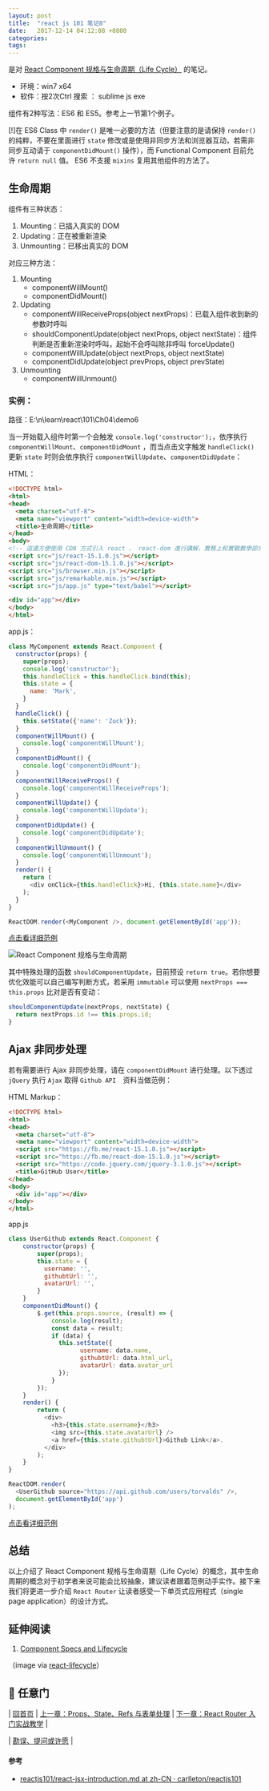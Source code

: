 ```yaml
---
layout: post
title:  "react js 101 笔记8"
date:   2017-12-14 04:12:08 +0800
categories:  
tags: 
---
```


是对 [React Component 规格与生命周期（Life Cycle）](https://github.com/carlleton/reactjs101/blob/zh-CN/Ch04/react-component-life-cycle.md) 的笔记。

* 环境：win7 x64
* 软件：按2次Ctrl 搜索 ： sublime js exe

组件有2种写法：ES6 和 ES5。参考上一节第1个例子。  
   
[!]在 ES6 Class 中 `render()` 是唯一必要的方法（但要注意的是请保持 `render()` 的纯粹，不要在里面进行 `state` 修改或是使用非同步方法和浏览器互动，若需非同步互动请于 `componentDidMount()` 操作），而 Functional Component 目前允许 `return null` 值。 
ES6 不支援 `mixins` 复用其他组件的方法了。

## 生命周期
组件有三种状态：

1. Mounting：已插入真实的 DOM
2. Updating：正在被重新渲染
3. Unmounting：已移出真实的 DOM

对应三种方法：

1. Mounting
	- componentWillMount()
	- componentDidMount()
2. Updating
	- componentWillReceiveProps(object nextProps)：已载入组件收到新的参数时呼叫
	- shouldComponentUpdate(object nextProps, object nextState)：组件判断是否重新渲染时呼叫，起始不会呼叫除非呼叫 forceUpdate()
	- componentWillUpdate(object nextProps, object nextState)
	- componentDidUpdate(object prevProps, object prevState)
3. Unmounting
	- componentWillUnmount()

### 实例： ###
路径：E:\n\learn\react\101\Ch04\demo6

当一开始载入组件时第一个会触发 `console.log('constructor');`，依序执行 `componentWillMount`、`componentDidMount` ，而当点击文字触发 `handleClick()` 更新 `state` 时则会依序执行 `componentWillUpdate`、`componentDidUpdate`：  

HTML：
```html
<!DOCTYPE html>
<html>
<head>
  <meta charset="utf-8">
  <meta name="viewport" content="width=device-width">
  <title>生命周期</title>
</head>
<body>
<!-- 這邊方便使用 CDN 方式引入 react 、 react-dom 進行講解，實務上和實戰教學部分我們會使用 webpack -->
<script src="js/react-15.1.0.js"></script>
<script src="js/react-dom-15.1.0.js"></script>
<script src="js/browser.min.js"></script>
<script src="js/remarkable.min.js"></script>
<script src="js/app.js" type="text/babel"></script>

<div id="app"></div>
</body>
</html>
```

app.js：

```javascript
class MyComponent extends React.Component {
  constructor(props) {
    super(props);
    console.log('constructor');
    this.handleClick = this.handleClick.bind(this);
    this.state = {
      name: 'Mark',
    }
  }
  handleClick() {
    this.setState({'name': 'Zuck'});
  }
  componentWillMount() {
    console.log('componentWillMount');
  }
  componentDidMount() {
    console.log('componentDidMount');
  }
  componentWillReceiveProps() {
    console.log('componentWillReceiveProps');
  }
  componentWillUpdate() {
    console.log('componentWillUpdate');
  }
  componentDidUpdate() {
    console.log('componentDidUpdate');
  }
  componentWillUnmount() {
    console.log('componentWillUnmount');
  }
  render() {
    return (
      <div onClick={this.handleClick}>Hi, {this.state.name}</div>
    );
  }
}

ReactDOM.render(<MyComponent />, document.getElementById('app'));
```

<a class="jsbin-embed" href="http://jsbin.com/yokebo/embed?html,js,console,output">点击看详细范例</a><script src="http://static.jsbin.com/js/embed.min.js?3.39.12"></script>

![React Component 规格与生命周期](./images/react-lifecycle.png)

其中特殊处理的函数 `shouldComponentUpdate`，目前预设 `return true`。若你想要优化效能可以自己编写判断方式，若采用 `immutable` 可以使用 `nextProps === this.props` 比对是否有变动：

```javascript
shouldComponentUpdate(nextProps, nextState) {
  return nextProps.id !== this.props.id;
}
```

## Ajax 非同步处理
若有需要进行 Ajax 非同步处理，请在 `componentDidMount` 进行处理。以下透过 `jQuery` 执行 `Ajax` 取得 `Github API`　资料当做范例：

HTML Markup：

```html
<!DOCTYPE html>
<html>
<head>
  <meta charset="utf-8">
  <meta name="viewport" content="width=device-width">
  <script src="https://fb.me/react-15.1.0.js"></script>
  <script src="https://fb.me/react-dom-15.1.0.js"></script>
  <script src="https://code.jquery.com/jquery-3.1.0.js"></script>
  <title>GitHub User</title>
</head>
<body>
  <div id="app"></div>
</body>
</html>
```

app.js

```javascript
class UserGithub extends React.Component {
    constructor(props) {
        super(props);
        this.state = {
          username: '',
          githubtUrl: '',
          avatarUrl: '',
        }
    }
    componentDidMount() {
        $.get(this.props.source, (result) => {
            console.log(result);
            const data = result;
            if (data) {
              this.setState({
                    username: data.name,
                    githubtUrl: data.html_url,
                    avatarUrl: data.avatar_url
              });
            }
        });
    }
    render() {
        return (
          <div>
            <h3>{this.state.username}</h3>
            <img src={this.state.avatarUrl} />
            <a href={this.state.githubtUrl}>Github Link</a>.
          </div>
        );
    }
}

ReactDOM.render(
  <UserGithub source="https://api.github.com/users/torvalds" />,
  document.getElementById('app')
);
```

<a class="jsbin-embed" href="http://jsbin.com/kupusa/embed?html,js,output">点击看详细范例</a><script src="http://static.jsbin.com/js/embed.min.js?3.39.12"></script>

## 总结
以上介绍了 React Component 规格与生命周期（Life Cycle）的概念，其中生命周期的概念对于初学者来说可能会比较抽象，建议读者跟着范例动手实作。接下来我们将更进一步介绍 `React Router` 让读者感受一下单页式应用程式（single page application）的设计方式。

## 延伸阅读
1. [Component Specs and Lifecycle](https://facebook.github.io/react/docs/component-specs.html#lifecycle-methods)

（image via [react-lifecycle](http://imgh.us/react-lifecycle.svg)）

## :door: 任意门
| [回首页](../../../tree/zh-CN/) | [上一章：Props、State、Refs 与表单处理](../Ch04/props-state-introduction.md) | [下一章：React Router 入门实战教学](../Ch05/react-router-introduction.md) |

| [勘误、提问或许愿](https://github.com/kdchang/reactjs101/issues) |


#### 参考 ####

* [reactjs101/react-jsx-introduction.md at zh-CN · carlleton/reactjs101](https://github.com/carlleton/reactjs101/blob/zh-CN/Ch03/react-jsx-introduction.md)